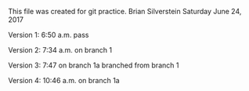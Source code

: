 This file was created for git practice.
Brian Silverstein  Saturday June 24, 2017

Version 1: 6:50 a.m.
pass

Version 2: 7:34 a.m.
on branch 1

Version 3: 7:47
on branch 1a branched from branch 1

Version 4: 10:46 a.m.
on branch 1a
